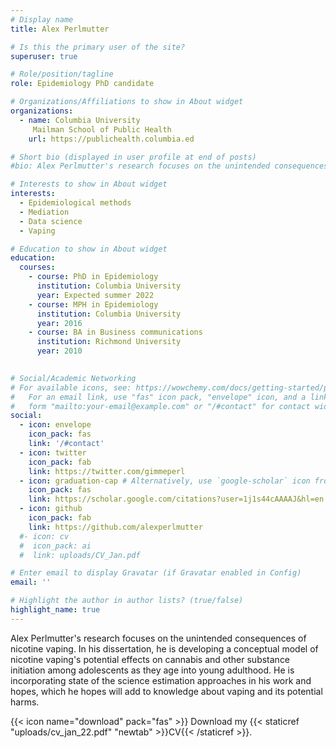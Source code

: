 ```yaml
---
# Display name
title: Alex Perlmutter

# Is this the primary user of the site?
superuser: true

# Role/position/tagline
role: Epidemiology PhD candidate

# Organizations/Affiliations to show in About widget
organizations:
  - name: Columbia University
     Mailman School of Public Health
    url: https://publichealth.columbia.ed

# Short bio (displayed in user profile at end of posts)
#bio: Alex Perlmutter's research focuses on the unintended consequences of nicotine vaping. In his dissertation, he is developing a conceptual model of nicotine vaping's potential effects on cannabis and other substance initiation among adolescents as they age into young adulthood. He is incorporating state of the science estimation approaches in his work and hopes, which he hopes will add to knowledge about vaping and its potential harms.

# Interests to show in About widget
interests:
  - Epidemiological methods
  - Mediation
  - Data science
  - Vaping

# Education to show in About widget
education:
  courses:
    - course: PhD in Epidemiology
      institution: Columbia University
      year: Expected summer 2022
    - course: MPH in Epidemiology
      institution: Columbia University
      year: 2016
    - course: BA in Business communications
      institution: Richmond University
      year: 2010
      

# Social/Academic Networking
# For available icons, see: https://wowchemy.com/docs/getting-started/page-builder/#icons
#   For an email link, use "fas" icon pack, "envelope" icon, and a link in the
#   form "mailto:your-email@example.com" or "/#contact" for contact widget.
social:
  - icon: envelope
    icon_pack: fas
    link: '/#contact'
  - icon: twitter
    icon_pack: fab
    link: https://twitter.com/gimmeperl
  - icon: graduation-cap # Alternatively, use `google-scholar` icon from `ai` icon pack
    icon_pack: fas
    link: https://scholar.google.com/citations?user=1j1s44cAAAAJ&hl=en
  - icon: github
    icon_pack: fab
    link: https://github.com/alexperlmutter
  #- icon: cv
  #  icon_pack: ai
  #  link: uploads/CV_Jan.pdf

# Enter email to display Gravatar (if Gravatar enabled in Config)
email: ''

# Highlight the author in author lists? (true/false)
highlight_name: true
---
```


Alex Perlmutter's research focuses on the unintended consequences of nicotine vaping. In his dissertation, he is developing a conceptual model of nicotine vaping's potential effects on cannabis and other substance initiation among adolescents as they age into young adulthood. He is incorporating state of the science estimation approaches in his work and hopes, which he hopes will add to knowledge about vaping and its potential harms.

{{< icon name="download" pack="fas" >}} Download my {{< staticref "uploads/cv_jan_22.pdf" "newtab" >}}CV{{< /staticref >}}.

